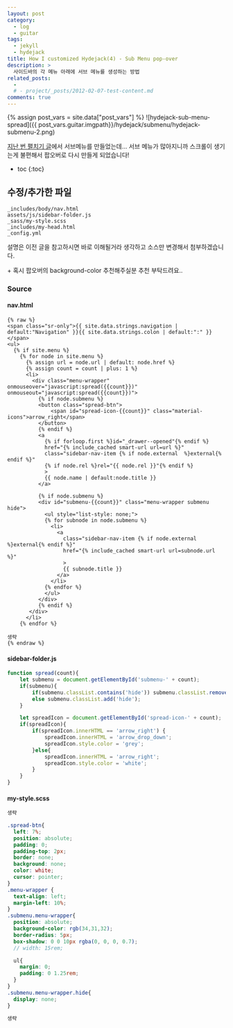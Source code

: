 ```yaml
---
layout: post
category: 
  - log
  - guitar
tags: 
  - jekyll
  - hydejack
title: How I customized Hydejack(4) - Sub Menu pop-over
description: >
  사이드바의 각 메뉴 아래에 서브 메뉴를 생성하는 방법
related_posts:
  - 
  # - project/_posts/2012-02-07-test-content.md
comments: true
---
```

<!-- blank -->
{% assign post_vars = site.data["post_vars"] %}
![hydejack-sub-menu-spread]({{ post_vars.guitar.imgpath}}/hydejack/submenu/hydejack-submenu-2.png)

[지난 번 펼치기 글](/log/guitar/2020-12-28-how-i-customized-hydejack-2-spread/)에서 서브메뉴를 만들었는데... 서브 메뉴가 많아지니까 스크롤이 생기는게 불편해서 팝오버로 다시 만들게 되었습니다!

* toc
{:toc}

## 수정/추가한 파일
```
_includes/body/nav.html  
assets/js/sidebar-folder.js  
_sass/my-style.scss
_includes/my-head.html  
_config.yml  
```

설명은 이전 글을 참고하시면 바로 이해될거라 생각하고 소스만 변경해서 첨부하겠습니다.

\+ 혹시 팝오버의 background-color 추천해주실분 추천 부탁드려요..

### Source 
#### nav.html
```django
{% raw %}
<span class="sr-only">{{ site.data.strings.navigation | default:"Navigation" }}{{ site.data.strings.colon | default:":" }}</span>
<ul>
  {% if site.menu %}
    {% for node in site.menu %}
      {% assign url = node.url | default: node.href %}
      {% assign count = count | plus: 1 %}
      <li>
        <div class="menu-wrapper" onmouseover="javascript:spread({{count}})" onmouseout="javascript:spread({{count}})">
          {% if node.submenu %}
          <button class="spread-btn">
              <span id="spread-icon-{{count}}" class="material-icons">arrow_right</span>
          </button>
          {% endif %}
          <a
            {% if forloop.first %}id="_drawer--opened"{% endif %}
            href="{% include_cached smart-url url=url %}"
            class="sidebar-nav-item {% if node.external  %}external{% endif %}"
            {% if node.rel %}rel="{{ node.rel }}"{% endif %}
            >
            {{ node.name | default:node.title }}
          </a>
        
          {% if node.submenu %}
          <div id="submenu-{{count}}" class="menu-wrapper submenu hide">
            <ul style="list-style: none;">
            {% for subnode in node.submenu %}
              <li>
                <a
                  class="sidebar-nav-item {% if node.external  %}external{% endif %}"
                  href="{% include_cached smart-url url=subnode.url %}"
                  >
                  {{ subnode.title }}
                </a>
              </li>
            {% endfor %}
            </ul>
          </div>
          {% endif %}
       </div>
      </li>
    {% endfor %}

생략
{% endraw %}
```

#### sidebar-folder.js
```javascript
function spread(count){
    let submenu = document.getElementById('submenu-' + count);
    if(submenu){
        if(submenu.classList.contains('hide')) submenu.classList.remove('hide');
        else submenu.classList.add('hide');
    }

    let spreadIcon = document.getElementById('spread-icon-' + count);
    if(spreadIcon){
        if(spreadIcon.innerHTML == 'arrow_right') {
            spreadIcon.innerHTML = 'arrow_drop_down';
            spreadIcon.style.color = 'grey';
        }else{
            spreadIcon.innerHTML = 'arrow_right';
            spreadIcon.style.color = 'white';
        } 
    }
}

```

#### my-style.scss
```scss
생략

.spread-btn{
  left: 7%;
  position: absolute;
  padding: 0;
  padding-top: 2px;
  border: none;
  background: none;
  color: white;
  cursor: pointer;
}
.menu-wrapper {
  text-align: left;
  margin-left: 10%;
}
.submenu.menu-wrapper{
  position: absolute;
  background-color: rgb(34,31,32);
  border-radius: 5px;
  box-shadow: 0 0 10px rgba(0, 0, 0, 0.7);
  // width: 15rem;

  ul{
    margin: 0;
    padding: 0 1.25rem;
  }
}
.submenu.menu-wrapper.hide{
  display: none;
}

생략
```